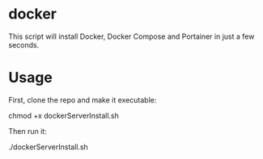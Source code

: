 # docker

This script will install Docker, Docker Compose and Portainer in just a few seconds.

# Usage
First, clone the repo and make it executable:

chmod +x dockerServerInstall.sh

Then run it:

./dockerServerInstall.sh

